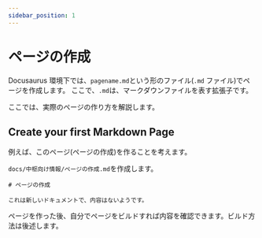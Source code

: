 ```yaml
---
sidebar_position: 1
---
```


# ページの作成

Docusaurus 環境下では、`pagename.md`という形のファイル(`.md` ファイル)でページを作成します。
ここで、`.md`は、マークダウンファイルを表す拡張子です。

ここでは、実際のページの作り方を解説します。

## Create your first Markdown Page

例えば、このページ(ページの作成)を作ることを考えます。

`docs/中枢向け情報/ページの作成.md`を作成します。

```mdx title="docs/中枢向け情報/ページの作成.md"
# ページの作成

これは新しいドキュメントで、内容はないようです。
```

ページを作った後、自分でページをビルドすれば内容を確認できます。ビルド方法は後述します。
